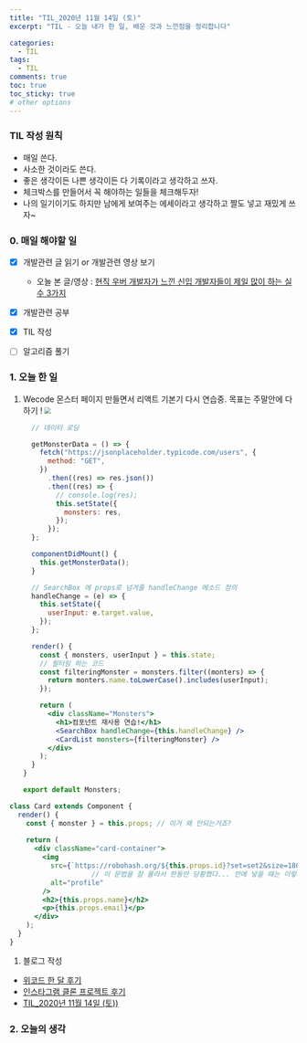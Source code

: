 ```yaml
---
title: "TIL_2020년 11월 14일 (토)"
excerpt: "TIL - 오늘 내가 한 일, 배운 것과 느낀점을 정리합니다"

categories:
  - TIL
tags:
  - TIL
comments: true
toc: true
toc_sticky: true
# other options
---
```


### TIL 작성 원칙

- 매일 쓴다.
- 사소한 것이라도 쓴다.
- 좋은 생각이든 나쁜 생각이든 다 기록이라고 생각하고 쓰자.
- 체크박스를 만들어서 꼭 해야하는 일들을 체크해두자!
- 나의 일기이기도 하지만 남에게 보여주는 에세이라고 생각하고 짤도 넣고 재밌게 쓰자~

### 0. 매일 해야할 일

- [x] 개발관련 글 읽기 or 개발관련 영상 보기
  
  - 오늘 본 글/영상 : [현직 우버 개발자가 느낀 신입 개발자들이 제일 많이 하는 실수 3가지](https://youtu.be/6qcQd4HPpTU)
  
- [x] 개발관련 공부

- [x] TIL 작성

- [ ] 알고리즘 풀기

### 1. 오늘 한 일

1. Wecode
	몬스터 페이지 만들면서 리액트 기본기 다시 연습중.
   목표는 주말안에 다 하기 !
   <img src="https://i.ibb.co/37XKS90/2020-11-15-4-03-10.png" style="zoom:67%;" />
   
   ```jsx
     // 데이터 로딩
   
     getMonsterData = () => {
       fetch("https://jsonplaceholder.typicode.com/users", {
         method: "GET",
       })
         .then((res) => res.json())
         .then((res) => {
           // console.log(res);
           this.setState({
             monsters: res,
           });
         });
     };
   
     componentDidMount() {
       this.getMonsterData();
     }
   
     // SearchBox 에 props로 넘겨줄 handleChange 메소드 정의
     handleChange = (e) => {
       this.setState({
         userInput: e.target.value,
       });
     };
   
     render() {
       const { monsters, userInput } = this.state;
       // 필터링 하는 코드 
       const filteringMonster = monsters.filter((monters) => {
         return monters.name.toLowerCase().includes(userInput);
       });
   
       return (
         <div className="Monsters">
           <h1>컴포넌트 재사용 연습!</h1>
           <SearchBox handleChange={this.handleChange} />
           <CardList monsters={filteringMonster} />
         </div>
       );
     }
   }
   
   export default Monsters;
   
   ```



```jsx
class Card extends Component {
  render() {
    const { monster } = this.props; // 이거 왜 안되는거죠?
    
    return (
      <div className="card-container">
        <img
          src={`https://robohash.org/${this.props.id}?set=set2&size=180x180`}
					// 이 문법을 잘 몰라서 한동안 당황했다... 안에 넣을 때는 이렇게 대괄호로 감싸야한다!
          alt="profile"
        />
        <h2>{this.props.name}</h2>
        <p>{this.props.email}</p>
      </div>
    );
  }
}
```



1. 블로그 작성
- [위코드 한 달 후기]()
- [인스타그램 클론 프로젝트 후기]()
- [TIL_2020년 11월 14일 (토))](https://hocheoljang.github.io/til/TIL-20201114)

### 2. 오늘의 생각

